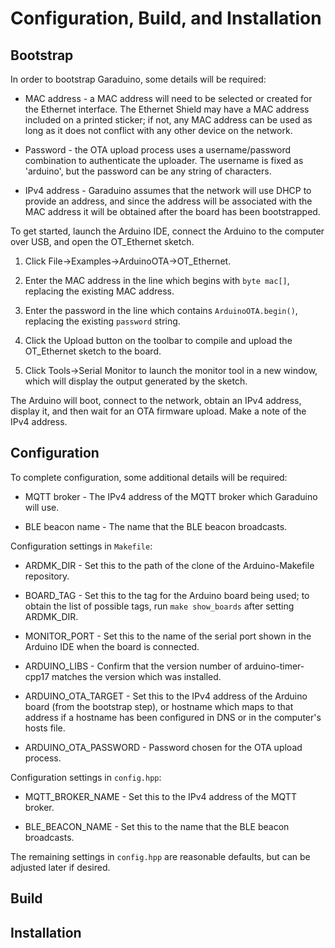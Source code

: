 # Configuration, Build, and Installation

## Bootstrap

In order to bootstrap Garaduino, some details will be required:

* MAC address - a MAC address will need to be selected or created for
the Ethernet interface. The Ethernet Shield may have a MAC address
included on a printed sticker; if not, any MAC address can be used as
long as it does not conflict with any other device on the network.

* Password - the OTA upload process uses a username/password
combination to authenticate the uploader. The username is fixed as
'arduino', but the password can be any string of characters.

* IPv4 address - Garaduino assumes that the network will use DHCP to
provide an address, and since the address will be associated with the
MAC address it will be obtained after the board has been bootstrapped.

To get started, launch the Arduino IDE, connect the Arduino to the
computer over USB, and open the OT_Ethernet sketch.

1. Click File->Examples->ArduinoOTA->OT_Ethernet.

1. Enter the MAC address in the line which begins with `byte mac[]`,
replacing the existing MAC address.

1. Enter the password in the line which contains `ArduinoOTA.begin()`,
replacing the existing `password` string.

1. Click the Upload button on the toolbar to compile and upload the
OT_Ethernet sketch to the board.

1. Click Tools->Serial Monitor to launch the monitor tool in a new
window, which will display the output generated by the sketch.

The Arduino will boot, connect to the network, obtain an IPv4 address,
display it, and then wait for an OTA firmware upload. Make a note of
the IPv4 address.

## Configuration

To complete configuration, some additional details will be required:

* MQTT broker - The IPv4 address of the MQTT broker which Garaduino
will use.

* BLE beacon name - The name that the BLE beacon broadcasts.

Configuration settings in `Makefile`:

* ARDMK_DIR - Set this to the path of the clone of the
Arduino-Makefile repository.

* BOARD_TAG - Set this to the tag for the Arduino board being used; to
obtain the list of possible tags, run `make show_boards` after setting
ARDMK_DIR.

* MONITOR_PORT - Set this to the name of the serial port shown in the
Arduino IDE when the board is connected.

* ARDUINO_LIBS - Confirm that the version number of
arduino-timer-cpp17 matches the version which was installed.

* ARDUINO_OTA_TARGET - Set this to the IPv4 address of the Arduino
board (from the bootstrap step), or hostname which maps to that
address if a hostname has been configured in DNS or in the computer's
hosts file.

* ARDUINO_OTA_PASSWORD - Password chosen for the OTA upload process.

Configuration settings in `config.hpp`:

* MQTT_BROKER_NAME - Set this to the IPv4 address of the MQTT broker.

* BLE_BEACON_NAME - Set this to the name that the BLE beacon
  broadcasts.

The remaining settings in `config.hpp` are reasonable defaults, but
can be adjusted later if desired.

## Build

## Installation
